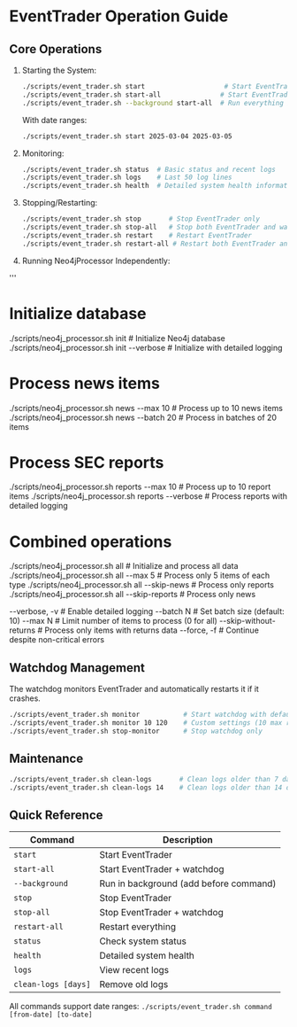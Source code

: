 # EventTrader Operation Guide

## Core Operations

1. Starting the System:

   ```bash
   ./scripts/event_trader.sh start                    # Start EventTrader only
   ./scripts/event_trader.sh start-all               # Start EventTrader and watchdog together
   ./scripts/event_trader.sh --background start-all  # Run everything in background
   ```
   
   With date ranges:
   ```bash
   ./scripts/event_trader.sh start 2025-03-04 2025-03-05
   ```

2. Monitoring:

   ```bash
   ./scripts/event_trader.sh status  # Basic status and recent logs
   ./scripts/event_trader.sh logs    # Last 50 log lines
   ./scripts/event_trader.sh health  # Detailed system health information
   ```

3. Stopping/Restarting:

   ```bash
   ./scripts/event_trader.sh stop       # Stop EventTrader only
   ./scripts/event_trader.sh stop-all   # Stop both EventTrader and watchdog
   ./scripts/event_trader.sh restart    # Restart EventTrader
   ./scripts/event_trader.sh restart-all # Restart both EventTrader and watchdog
   ```


4. Running Neo4jProcessor Independently:

'''
# Initialize database
./scripts/neo4j_processor.sh init                    # Initialize Neo4j database
./scripts/neo4j_processor.sh init --verbose          # Initialize with detailed logging

# Process news items
./scripts/neo4j_processor.sh news --max 10           # Process up to 10 news items
./scripts/neo4j_processor.sh news --batch 20         # Process in batches of 20 items

# Process SEC reports
./scripts/neo4j_processor.sh reports --max 10        # Process up to 10 report items
./scripts/neo4j_processor.sh reports --verbose       # Process reports with detailed logging

# Combined operations
./scripts/neo4j_processor.sh all                     # Initialize and process all data
./scripts/neo4j_processor.sh all --max 5             # Process only 5 items of each type
./scripts/neo4j_processor.sh all --skip-news         # Process only reports
./scripts/neo4j_processor.sh all --skip-reports      # Process only news


--verbose, -v                  # Enable detailed logging
--batch N                      # Set batch size (default: 10)
--max N                        # Limit number of items to process (0 for all)
--skip-without-returns         # Process only items with returns data
--force, -f                    # Continue despite non-critical errors

## Watchdog Management

The watchdog monitors EventTrader and automatically restarts it if it crashes.

```bash
./scripts/event_trader.sh monitor           # Start watchdog with default settings
./scripts/event_trader.sh monitor 10 120    # Custom settings (10 max restarts, 120s interval)
./scripts/event_trader.sh stop-monitor      # Stop watchdog only
```

## Maintenance

```bash
./scripts/event_trader.sh clean-logs       # Clean logs older than 7 days
./scripts/event_trader.sh clean-logs 14    # Clean logs older than 14 days
```

## Quick Reference

| Command | Description |
|---------|-------------|
| `start` | Start EventTrader |
| `start-all` | Start EventTrader + watchdog |
| `--background` | Run in background (add before command) |
| `stop` | Stop EventTrader |
| `stop-all` | Stop EventTrader + watchdog |
| `restart-all` | Restart everything |
| `status` | Check system status |
| `health` | Detailed system health |
| `logs` | View recent logs |
| `clean-logs [days]` | Remove old logs |

All commands support date ranges: `./scripts/event_trader.sh command [from-date] [to-date]` 